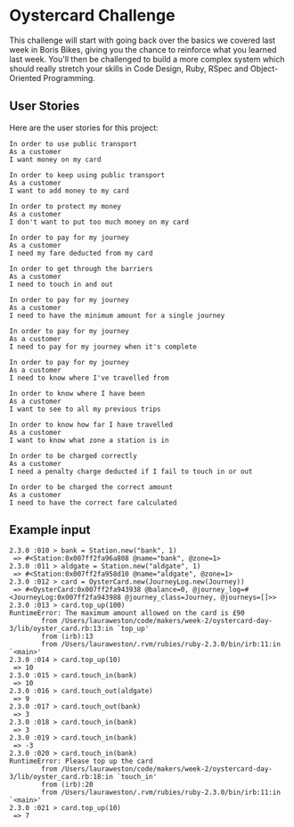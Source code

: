 # Oystercard Challenge

This challenge will start with going back over the basics we covered last week in Boris Bikes, giving you the chance to reinforce what you learned last week. You'll then be challenged to build a more complex system which should really stretch your skills in Code Design, Ruby, RSpec and Object-Oriented Programming.

User Stories
---------------

Here are the user stories for this project:

```
In order to use public transport
As a customer
I want money on my card

In order to keep using public transport
As a customer
I want to add money to my card

In order to protect my money
As a customer
I don't want to put too much money on my card

In order to pay for my journey
As a customer
I need my fare deducted from my card

In order to get through the barriers
As a customer
I need to touch in and out

In order to pay for my journey
As a customer
I need to have the minimum amount for a single journey

In order to pay for my journey
As a customer
I need to pay for my journey when it's complete

In order to pay for my journey
As a customer
I need to know where I've travelled from

In order to know where I have been
As a customer
I want to see to all my previous trips

In order to know how far I have travelled
As a customer
I want to know what zone a station is in

In order to be charged correctly
As a customer
I need a penalty charge deducted if I fail to touch in or out

In order to be charged the correct amount
As a customer
I need to have the correct fare calculated
```
Example input
-------------
```
2.3.0 :010 > bank = Station.new("bank", 1)
 => #<Station:0x007ff2fa96a808 @name="bank", @zone=1>
2.3.0 :011 > aldgate = Station.new("aldgate", 1)
 => #<Station:0x007ff2fa958d10 @name="aldgate", @zone=1>
2.3.0 :012 > card = OysterCard.new(JourneyLog.new(Journey))
 => #<OysterCard:0x007ff2fa943938 @balance=0, @journey_log=#<JourneyLog:0x007ff2fa943988 @journey_class=Journey, @journeys=[]>>
2.3.0 :013 > card.top_up(100)
RuntimeError: The maximum amount allowed on the card is £90
       	from /Users/lauraweston/code/makers/week-2/oystercard-day-3/lib/oyster_card.rb:13:in `top_up'
       	from (irb):13
       	from /Users/lauraweston/.rvm/rubies/ruby-2.3.0/bin/irb:11:in `<main>'
2.3.0 :014 > card.top_up(10)
 => 10
2.3.0 :015 > card.touch_in(bank)
 => 10
2.3.0 :016 > card.touch_out(aldgate)
 => 9
2.3.0 :017 > card.touch_out(bank)
 => 3
2.3.0 :018 > card.touch_in(bank)
 => 3
2.3.0 :019 > card.touch_in(bank)
 => -3
2.3.0 :020 > card.touch_in(bank)
RuntimeError: Please top up the card
       	from /Users/lauraweston/code/makers/week-2/oystercard-day-3/lib/oyster_card.rb:18:in `touch_in'
       	from (irb):20
       	from /Users/lauraweston/.rvm/rubies/ruby-2.3.0/bin/irb:11:in `<main>'
2.3.0 :021 > card.top_up(10)
 => 7
 ```
